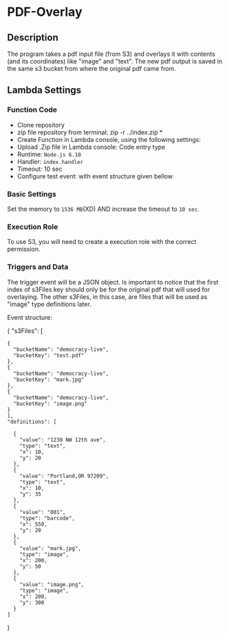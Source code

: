 # PDF-Overlay

## Description
The program takes a pdf input file (from S3) and overlays it with contents (and its coordinates) like "image" and "text". The new pdf output is saved in the same s3 bucket from where the original pdf came from.

## Lambda Settings

### Function Code

- Clone repository
- zip file repository from terminal: zip -r ../index.zip *
- Create Function in Lambda console, using the following settings:
- Upload .Zip file in Lambda console: Code entry type
- Runtime: `Node.js 6.10`
- Handler: `index.handler`
- Timeout: 10 sec
- Configure test event: with event structure given bellow

### Basic Settings

Set the memory to `1536 MB`(XD) AND increase the timeout to `10 sec`.

### Execution Role

To use S3, you will need to create a execution role with the correct permission.

### Triggers and Data
The trigger event will be a JSON object. Is important to notice that the first index of s3Files key should only be for the original pdf that will used for overlaying. The other s3Files, in this case, are files that will be used as "image" type definitions later.

Event structure:

 {
  "s3Files": [

    {
      "bucketName": "democracy-live",
      "bucketKey": "test.pdf"
    },
    {
      "bucketName": "democracy-live",
      "bucketKey": "mark.jpg"
    },
    {
      "bucketName": "democracy-live",
      "bucketKey": "image.png"
    }
    ],
    "definitions": [

      {
        "value": "1230 NW 12th ave",
        "type": "text",
        "x": 10,
        "y": 20
      },
      {
        "value": "Portland,OR 97209",
        "type": "text",
        "x": 10,
        "y": 35
      },
      {
        "value": "001",
        "type": "barcode",
        "x": 550,
        "y": 20
      },
      {
        "value": "mark.jpg",
        "type": "image",
        "x": 200,
        "y": 50
      },
      {
        "value": "image.png",
        "type": "image",
        "x": 200,
        "y": 300
      }
    ]
}
